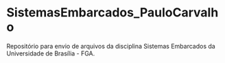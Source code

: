 # SistemasEmbarcados_PauloCarvalho

Repositório para envio de arquivos da disciplina Sistemas Embarcados da Universidade de Brasília - FGA.
